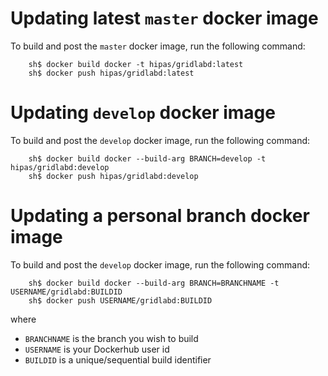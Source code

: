 # Updating latest `master` docker image

To build and post the `master` docker image, run the following command:

~~~
    sh$ docker build docker -t hipas/gridlabd:latest
    sh$ docker push hipas/gridlabd:latest
~~~

# Updating `develop` docker image

To build and post the `develop` docker image, run the following command:

~~~
    sh$ docker build docker --build-arg BRANCH=develop -t hipas/gridlabd:develop
    sh$ docker push hipas/gridlabd:develop
~~~

# Updating a personal branch docker image

To build and post the `develop` docker image, run the following command:

~~~
    sh$ docker build docker --build-arg BRANCH=BRANCHNAME -t USERNAME/gridlabd:BUILDID
    sh$ docker push USERNAME/gridlabd:BUILDID
~~~

where
- `BRANCHNAME` is the branch you wish to build
- `USERNAME` is your Dockerhub user id
- `BUILDID` is a unique/sequential build identifier
